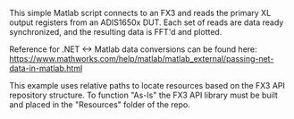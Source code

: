 This simple Matlab script connects to an FX3 and reads the primary XL output registers from an ADIS1650x DUT. Each set of reads are data ready synchronized, and the resulting data is FFT'd and plotted.

Reference for .NET <-> Matlab data conversions can be found here: https://www.mathworks.com/help/matlab/matlab_external/passing-net-data-in-matlab.html

This example uses relative paths to locate resources based on the FX3 API repository structure. To function "As-Is" the FX3 API library must be built and placed in the "Resources" folder of the repo.